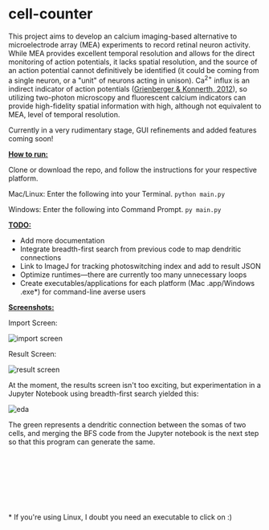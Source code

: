 
# cell-counter

This project aims to develop an calcium imaging-based alternative to microelectrode array (MEA) experiments to record retinal neuron activity. While MEA provides excellent temporal resolution and allows for the direct monitoring of action potentials, it lacks spatial resolution, and the source of an action potential cannot definitively be identified (it could be coming from a single neuron, or a "unit" of neurons acting in unison). Ca<sup>2+</sup> influx is an indirect indicator of action potentials ([Grienberger & Konnerth, 2012](https://www.cell.com/neuron/fulltext/S0896-6273(12)00172-9)), so utilizing two-photon microscopy and fluorescent calcium indicators can provide high-fidelity spatial information with high, although not equivalent to MEA, level of temporal resolution. 


Currently in a very rudimentary stage, GUI refinements and added features coming soon!

<u>**How to run:**</u>

Clone or download the repo, and follow the instructions for your respective platform.

Mac/Linux: Enter the following into your Terminal.
`python main.py`

Windows: Enter the following into Command Prompt.
`py main.py`

<u>**TODO:**</u>
- Add more documentation
- Integrate breadth-first search from previous code to map dendritic connections
- Link to ImageJ for tracking photoswitching index and add to result JSON
- Optimize runtimes—there are currently too many unnecessary loops
- Create executables/applications for each platform (Mac .app/Windows .exe\*) for command-line averse users

<u>**Screenshots:**</u>

Import Screen:

![import screen](https://i.imgur.com/TFPOL8y.png)

Result Screen:

![result screen](https://i.imgur.com/liLCy6w.png)

At the moment, the results screen isn't too exciting, but experimentation in a Jupyter Notebook using breadth-first search yielded this:

![eda](https://i.imgur.com/Dr7bNMq.png)

The green represents a dendritic connection between the somas of two cells, and merging the BFS code from the Jupyter notebook is the next step so that this program can generate the same.

\
\
\
\
\
\
\
\* If you're using Linux, I doubt you need an executable to click on :)
